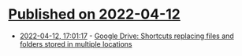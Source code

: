 # [Published on 2022-04-12](index.md)

* [2022-04-12, 17:01:17](https://news.ycombinator.com/item?id=31005330) - [Google Drive: Shortcuts replacing files and folders stored in multiple locations](https://support.google.com/drive/answer/10864219?hl=en)
